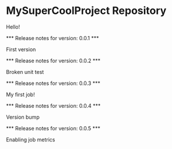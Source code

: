 # MySuperCoolProject Repository

Hello!


*** Release notes for version: 0.0.1 ***

First version

*** Release notes for version: 0.0.2 ***

Broken unit test

*** Release notes for version: 0.0.3 ***

My first job!

*** Release notes for version: 0.0.4 ***

Version bump

*** Release notes for version: 0.0.5 ***

Enabling job metrics